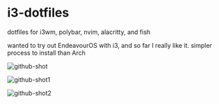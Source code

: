 # i3-dotfiles
dotfiles for i3wm, polybar, nvim, alacritty, and fish 

wanted to try out EndeavourOS with i3, and so far I really like it. simpler process to install than Arch


![github-shot](https://user-images.githubusercontent.com/71407146/147616775-73d89523-dd58-45d2-a35f-348dc49e90fc.png)

![github-shot1](https://user-images.githubusercontent.com/71407146/147616784-aee7e761-920f-44f4-a6c5-5e2e8858f0a6.png)

![github-shot2](https://user-images.githubusercontent.com/71407146/147616790-7c759538-13af-483c-bae6-92ab5d79e3c0.png)
